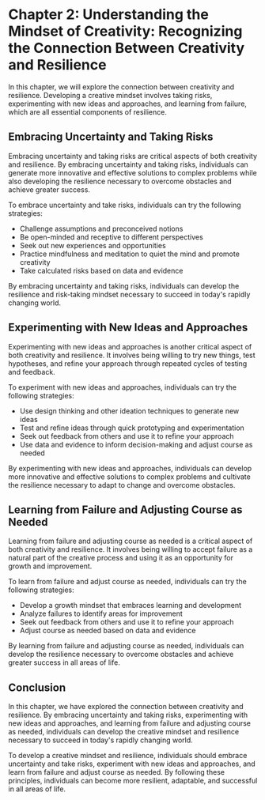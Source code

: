 Chapter 2: Understanding the Mindset of Creativity: Recognizing the Connection Between Creativity and Resilience
================================================================================================================

In this chapter, we will explore the connection between creativity and resilience. Developing a creative mindset involves taking risks, experimenting with new ideas and approaches, and learning from failure, which are all essential components of resilience.

Embracing Uncertainty and Taking Risks
--------------------------------------

Embracing uncertainty and taking risks are critical aspects of both creativity and resilience. By embracing uncertainty and taking risks, individuals can generate more innovative and effective solutions to complex problems while also developing the resilience necessary to overcome obstacles and achieve greater success.

To embrace uncertainty and take risks, individuals can try the following strategies:

* Challenge assumptions and preconceived notions
* Be open-minded and receptive to different perspectives
* Seek out new experiences and opportunities
* Practice mindfulness and meditation to quiet the mind and promote creativity
* Take calculated risks based on data and evidence

By embracing uncertainty and taking risks, individuals can develop the resilience and risk-taking mindset necessary to succeed in today's rapidly changing world.

Experimenting with New Ideas and Approaches
-------------------------------------------

Experimenting with new ideas and approaches is another critical aspect of both creativity and resilience. It involves being willing to try new things, test hypotheses, and refine your approach through repeated cycles of testing and feedback.

To experiment with new ideas and approaches, individuals can try the following strategies:

* Use design thinking and other ideation techniques to generate new ideas
* Test and refine ideas through quick prototyping and experimentation
* Seek out feedback from others and use it to refine your approach
* Use data and evidence to inform decision-making and adjust course as needed

By experimenting with new ideas and approaches, individuals can develop more innovative and effective solutions to complex problems and cultivate the resilience necessary to adapt to change and overcome obstacles.

Learning from Failure and Adjusting Course as Needed
----------------------------------------------------

Learning from failure and adjusting course as needed is a critical aspect of both creativity and resilience. It involves being willing to accept failure as a natural part of the creative process and using it as an opportunity for growth and improvement.

To learn from failure and adjust course as needed, individuals can try the following strategies:

* Develop a growth mindset that embraces learning and development
* Analyze failures to identify areas for improvement
* Seek out feedback from others and use it to refine your approach
* Adjust course as needed based on data and evidence

By learning from failure and adjusting course as needed, individuals can develop the resilience necessary to overcome obstacles and achieve greater success in all areas of life.

Conclusion
----------

In this chapter, we have explored the connection between creativity and resilience. By embracing uncertainty and taking risks, experimenting with new ideas and approaches, and learning from failure and adjusting course as needed, individuals can develop the creative mindset and resilience necessary to succeed in today's rapidly changing world.

To develop a creative mindset and resilience, individuals should embrace uncertainty and take risks, experiment with new ideas and approaches, and learn from failure and adjust course as needed. By following these principles, individuals can become more resilient, adaptable, and successful in all areas of life.

